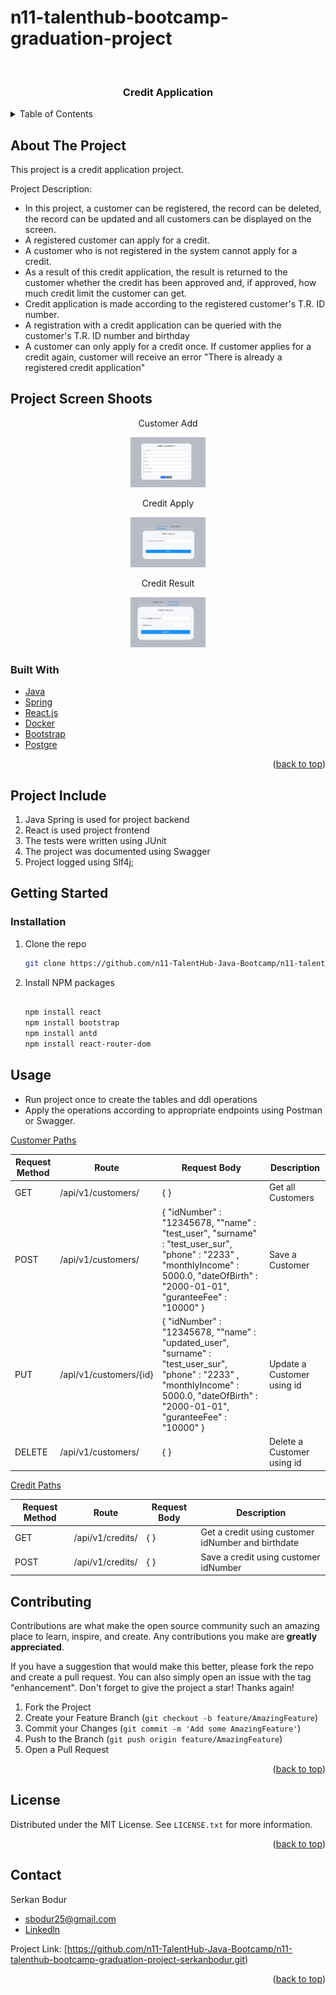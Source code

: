 # n11-talenthub-bootcamp-graduation-project


<!-- PROJECT LOGO -->
<br />
<div align="left">

<h3 align="center">Credit Application</h3>





<!-- TABLE OF CONTENTS -->
<details>
  <summary>Table of Contents</summary>
  <ol>
    <li>
      <a href="#about-the-project">About The Project</a>
      <a href="#project-include">Project Include</a>
      <a href="#project-screens">Project Screen Shoots</a>
      <ul>
        <li><a href="#built-with">Built With</a></li>
      </ul>
    </li>
    <li>
      <a href="#getting-started">Getting Started</a>
      <ul>
        <li><a href="#installation">Installation</a></li>
      </ul>
    </li>
    <li><a href="#usage">Usage</a></li>
    <li><a href="#roadmap">Roadmap</a></li>
    <li><a href="#contributing">Contributing</a></li>
    <li><a href="#license">License</a></li>
    <li><a href="#contact">Contact</a></li>

  </ol>
</details>



<!-- ABOUT THE PROJECT -->
## About The Project
This project is a credit application project.

Project Description:
* In this project, a customer can be registered, the record can be deleted, the record can be updated and all customers can be displayed on the screen.
* A registered customer can apply for a credit.
* A customer who is not registered in the system cannot apply for a credit.
* As a result of this credit application, the result is returned to the customer whether the credit has been approved and, if approved, how much credit limit the customer can get.
* Credit application is made according to the registered customer's T.R. ID number.
* A registration with a credit application can be queried with the customer's T.R. ID number and birthday
* A customer can only apply for a credit once. If customer applies for a credit again, customer will receive an error "There is already a registered credit application"

## Project Screen Shoots

<p align="center">Customer Add</p>
<p align="center">
<img src="images/add-customer.PNG" alt="Logo" width="120" height="80">
</p>

<p align="center">Credit Apply</p>
<p align="center">
<img src="images/credit-apply.PNG" alt="Logo" width="120" height="80">
</p>

<p align="center">Credit Result</p>
<p align="center">
<img src="images/credit-result.PNG" alt="Logo" width="120" height="80">
</p>


### Built With

* [Java](https://www.java.com/tr/)
* [Spring](https://spring.io/)
* [React.js](https://reactjs.org/)
* [Docker](https://www.docker.com/)
* [Bootstrap](https://getbootstrap.com)
* [Postgre](https://www.postgresql.org/)

<p align="right">(<a href="#top">back to top</a>)</p>


<!-- PROJECT INCLUDE -->
## Project Include
1. Java Spring is used for project backend
2. React is used project frontend
3. The tests were written using JUnit
4. The project was documented using Swagger
5. Project logged using Slf4j;

<!-- GETTING STARTED -->
## Getting Started

### Installation


1. Clone the repo
   ```sh
   git clone https://github.com/n11-TalentHub-Java-Bootcamp/n11-talenthub-bootcamp-graduation-project-serkanbodur.git
   ```
2. Install NPM packages
   ```sh
      
   npm install react
   npm install bootstrap
   npm install antd
   npm install react-router-dom
   
   ```



<!-- USAGE EXAMPLES -->
## Usage

- Run project once to create the tables and ddl operations
- Apply the operations according to appropriate endpoints using Postman or Swagger.

[Customer Paths](n11-talenthub-bootcamp-graduation-project-serkanbodur/n11-graduation-project/src/main/java/com/example/n11graduationproject/controller/CustomerController.java)

| Request Method | Route                                 | Request Body                                                                                                                                                                                   | Description                                |
|----------------|---------------------------------------|------------------------------------------------------------------------------------------------------------------------------------------------------------------------------------------------|--------------------------------------------|
|       GET      | /api/v1/customers/                    | {  }                                                                                                                                                                                           | Get all Customers                          |
|      POST      | /api/v1/customers/                    | {  "idNumber" : "12345678, ""name" : "test_user", "surname" : "test_user_sur", "phone" : "2233" , "monthlyIncome" : 5000.0, "dateOfBirth" : "2000-01-01", "guranteeFee" : "10000" }            | Save a Customer                            |
|       PUT      | /api/v1/customers/{id}                | {  "idNumber" : "12345678, ""name" : "updated_user", "surname" : "test_user_sur", "phone" : "2233" , "monthlyIncome" : 5000.0, "dateOfBirth" : "2000-01-01", "guranteeFee" : "10000" }         | Update a Customer using id                 |
|     DELETE     | /api/v1/customers/                    | {  }                                                                                                                                                                                           | Delete a Customer using id                 |


[Credit Paths](n11-talenthub-bootcamp-graduation-project-serkanbodur/n11-graduation-project/src/main/java/com/example/n11graduationproject/controller/CreditController.java)

| Request Method | Route                                | Request Body | Description                                        |
|----------------|--------------------------------------|--------------|----------------------------------------------------|
|       GET      | /api/v1/credits/                     | {  }         | Get a credit using customer idNumber and birthdate |
|      POST      | /api/v1/credits/                     | {  }         | Save a credit using customer idNumber              |   



<!-- CONTRIBUTING -->
## Contributing

Contributions are what make the open source community such an amazing place to learn, inspire, and create. Any contributions you make are **greatly appreciated**.

If you have a suggestion that would make this better, please fork the repo and create a pull request. You can also simply open an issue with the tag "enhancement".
Don't forget to give the project a star! Thanks again!

1. Fork the Project
2. Create your Feature Branch (`git checkout -b feature/AmazingFeature`)
3. Commit your Changes (`git commit -m 'Add some AmazingFeature'`)
4. Push to the Branch (`git push origin feature/AmazingFeature`)
5. Open a Pull Request

<p align="right">(<a href="#top">back to top</a>)</p>



<!-- LICENSE -->
## License

Distributed under the MIT License. See `LICENSE.txt` for more information.

<p align="right">(<a href="#top">back to top</a>)</p>



<!-- CONTACT -->
## Contact

Serkan Bodur

* [sbodur25@gmail.com](sbodur25@gmail.com)
* [Linkedln](https://tr.linkedin.com/in/serkan-bodur)


Project Link: [https://github.com/n11-TalentHub-Java-Bootcamp/n11-talenthub-bootcamp-graduation-project-serkanbodur.git)

<p align="right">(<a href="#top">back to top</a>)</p>



